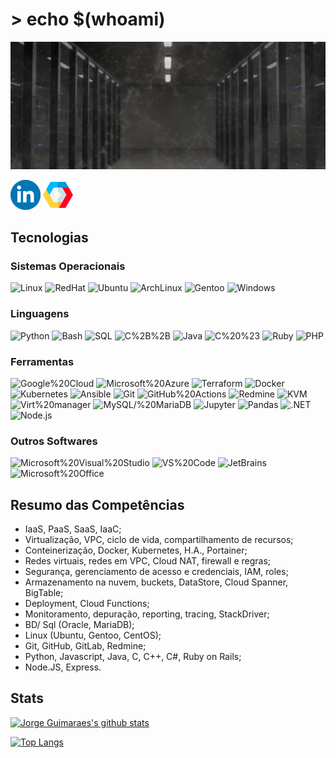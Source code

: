 # > echo $(whoami)

![Header][header-img]

[![Linkedin][linkedin-img]][linkedin-link]
[![GCP][gcp-img]][gcp-link]

## Tecnologias

### Sistemas Operacionais

![Linux](https://img.shields.io/badge/OS-Linux-2F3E46?logo=linux&logoColor=fff&labelColor=00171f&style=flat-square)
![RedHat](https://img.shields.io/badge/Linux-RedHat-2F3E46?logo=redhat&logoColor=fff&labelColor=00171f&style=flat-square)
![Ubuntu](https://img.shields.io/badge/Linux-Ubuntu-2F3E46?logo=ubuntu&logoColor=fff&labelColor=00171f&style=flat-square)
![ArchLinux](https://img.shields.io/badge/Linux-ArchLinux-2F3E46?logo=ArchLinux&logoColor=fff&labelColor=00171f&style=flat-square)
![Gentoo](https://img.shields.io/badge/Linux-Gentoo-2F3E46?logo=Gentoo&logoColor=fff&labelColor=00171f&style=flat-square)
![Windows](https://img.shields.io/badge/OS-Windows-2F3E46?logo=windows&logoColor=fff&labelColor=00171f&style=flat-square)

### Linguagens

![Python](https://img.shields.io/badge/Linguagem-Python-354F52?logo=python&logoColor=fff&labelColor=00171f&style=flat-square)
![Bash](https://img.shields.io/badge/Linguagem-Bash-354F52?logo=gnubash&logoColor=fff&labelColor=00171f&style=flat-square)
![SQL](https://img.shields.io/badge/Linguagem-SQL-354F52?logo=postgresql&logoColor=fff&labelColor=00171f&style=flat-square)
![C%2B%2B](https://img.shields.io/badge/Linguagem-C%2B%2B-354F52?logo=c%2B%2B&logoColor=fff&labelColor=00171f&style=flat-square)
![Java](https://img.shields.io/badge/Linguagem-Java-354F52?logo=java&logoColor=fff&labelColor=00171f&style=flat-square)
![C%20%23](https://img.shields.io/badge/Linguagem-C%20%23-354F52?logo=c-sharp&logoColor=fff&labelColor=00171f&style=flat-square)
![Ruby](https://img.shields.io/badge/Linguagem-Ruby-354F52?logo=ruby&logoColor=fff&labelColor=00171f&style=flat-square)
![PHP](https://img.shields.io/badge/Linguagem-PHP-354F52?logo=php&logoColor=fff&labelColor=00171f&style=flat-square)

### Ferramentas

![Google%20Cloud](https://img.shields.io/badge/Ferramenta-Google%20Cloud-52796F?logo=google-cloud&logoColor=fff&labelColor=00171f&style=flat-square)
![Microsoft%20Azure](https://img.shields.io/badge/Ferramenta-Microsoft%20Azure-52796F?logo=microsoft-azure&logoColor=fff&labelColor=00171f&style=flat-square)
![Terraform](https://img.shields.io/badge/Ferramenta-Terraform-52796F?logo=terraform&logoColor=fff&labelColor=00171f&style=flat-square)
![Docker](https://img.shields.io/badge/Ferramenta-Docker-52796F?logo=docker&logoColor=fff&labelColor=00171f&style=flat-square)
![Kubernetes](https://img.shields.io/badge/Ferramenta-Kubernetes-52796F?logo=Kubernetes&logoColor=fff&labelColor=00171f&style=flat-square)
![Ansible](https://img.shields.io/badge/Ferramenta-Ansible-52796F?logo=ansible&logoColor=fff&labelColor=00171f&style=flat-square)
![Git](https://img.shields.io/badge/Ferramenta-Git-52796F?logo=git&logoColor=fff&labelColor=00171f&style=flat-square)
![GitHub%20Actions](https://img.shields.io/badge/Ferramenta-GitHub%20Actions-52796F?logo=github&logoColor=fff&labelColor=00171f&style=flat-square)
![Redmine](https://img.shields.io/badge/Ferramenta-Redmine-52796F?logo=Redmine&logoColor=fff&labelColor=00171f&style=flat-square)
![KVM](https://img.shields.io/badge/Ferramenta-KVM-52796F?logo=linux&logoColor=fff&labelColor=00171f&style=flat-square)
![Virt%20manager](https://img.shields.io/badge/Ferramenta-Virt%20Manager-52796F?logo=linux&logoColor=fff&labelColor=00171f&style=flat-square)
![MySQL/%20MariaDB](https://img.shields.io/badge/Ferramenta-MySQL/%20MariaDB-52796F?logo=mariadb&logoColor=fff&labelColor=00171f&style=flat-square)
![Jupyter](https://img.shields.io/badge/Ferramenta-Jupyter-52796F?logo=jupyter&logoColor=fff&labelColor=00171f&style=flat-square)
![Pandas](https://img.shields.io/badge/Ferramenta-Pandas-52796F?logo=pandas&logoColor=fff&labelColor=00171f&style=flat-square)
![.NET](https://img.shields.io/badge/Ferramenta-.NET-52796F?logo=.net&logoColor=fff&labelColor=00171f&style=flat-square)
![Node.js](https://img.shields.io/badge/Ferramenta-Node.js-52796F?logo=node.js&logoColor=fff&labelColor=00171f&style=flat-square)

### Outros Softwares

![Microsoft%20Visual%20Studio](https://img.shields.io/badge/Programas-Microsoft%20Visual%20Studio-84A98C?logo=visual-studio&logoColor=fff&labelColor=00171f&style=flat-square)
![VS%20Code](https://img.shields.io/badge/Programas-VS%20Code-84A98C?logo=visual-studio-code&logoColor=fff&labelColor=00171f&style=flat-square)
![JetBrains](https://img.shields.io/badge/Programas-JetBrains-84A98C?logo=jetbrains&logoColor=fff&labelColor=00171f&style=flat-square)
![Microsoft%20Office](https://img.shields.io/badge/Programas-Microsoft%20Office-84A98C?logo=microsoft-office&logoColor=fff&labelColor=00171f&style=flat-square)

## Resumo das Competências

* IaaS, PaaS, SaaS, IaaC;
* Virtualização, VPC, ciclo de vida, compartilhamento de recursos;
* Conteinerização, Docker, Kubernetes, H.A., Portainer;
* Redes virtuais, redes em VPC, Cloud NAT, firewall  e regras;
* Segurança, gerenciamento de acesso e credenciais, IAM, roles;
* Armazenamento na nuvem, buckets, DataStore, Cloud Spanner, BigTable;
* Deployment, Cloud Functions;
* Monitoramento,  depuração, reporting, tracing, StackDriver;
* BD/ Sql (Oracle, MariaDB);
* Linux (Ubuntu, Gentoo, CentOS);
* Git, GitHub, GitLab, Redmine;
* Python, Javascript, Java, C, C++, C#, Ruby on Rails;
* Node.JS, Express.

## Stats

[![Jorge Guimaraes's github stats](https://github-readme-stats.vercel.app/api?username=JorgeMGuimaraes&count_private=true&show_icons=true&theme=tokyonight)](https://github.com/JorgeMGuimaraes)

[![Top Langs](https://github-readme-stats.vercel.app/api/top-langs/?username=JorgeMGuimaraes&count_private=true&theme=tokyonight)](https://github.com/JorgeMGuimaraes?tab=repositories)

[header-img]: /images/header.jpg
[linkedin-img]: images/linkedin.png
[gcp-img]: images/google-cloud.png

[linkedin-link]: https://www.linkedin.com/in/jorgedev/
[gcp-link]: https://www.cloudskillsboost.google/public_profiles/9abd153e-d0ce-447a-b747-c16a1eb75864
